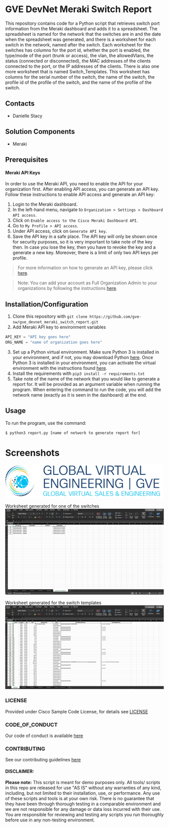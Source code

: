 # GVE DevNet Meraki Switch Report
This repository contains code for a Python script that retrieves switch port information from the Meraki dashboard and adds it to a spreadsheet. The spreadsheet is named for the network that the switches are in and the date when the spreadsheet was generated, and there is a worksheet for each switch in the network, named after the switch. Each worksheet for the switches has columns for the port id, whether the port is enabled, the type/mode of the port (trunk or access), the vlan, the allowedVlans, the status (connected or disconnected), the MAC addresses of the clients connected to the port, or the IP addresses of the clients. There is also one more worksheet that is named Switch_Templates. This worksheet has columns for the serial number of the switch, the name of the switch, the profile id of the profile of the switch, and the name of the profile of the switch.

## Contacts
* Danielle Stacy

## Solution Components
* Meraki

## Prerequisites
#### Meraki API Keys
In order to use the Meraki API, you need to enable the API for your organization first. After enabling API access, you can generate an API key. Follow these instructions to enable API access and generate an API key:
1. Login to the Meraki dashboard.
2. In the left-hand menu, navigate to `Organization > Settings > Dashboard API access`.
3. Click on `Enable access to the Cisco Meraki Dashboard API`.
4. Go to `My Profile > API access`.
5. Under API access, click on `Generate API key`.
6. Save the API key in a safe place. The API key will only be shown once for security purposes, so it is very important to take note of the key then. In case you lose the key, then you have to revoke the key and a generate a new key. Moreover, there is a limit of only two API keys per profile.

> For more information on how to generate an API key, please click [here](https://developer.cisco.com/meraki/api-v1/#!authorization/authorization). 

> Note: You can add your account as Full Organization Admin to your organizations by following the instructions [here](https://documentation.meraki.com/General_Administration/Managing_Dashboard_Access/Managing_Dashboard_Administrators_and_Permissions).

## Installation/Configuration
1. Clone this repository with `git clone https://github.com/gve-sw/gve_devnet_meraki_switch_report.git`
2. Add Meraki API key to environment variables 
```python
API_KEY = "API key goes here"
ORG_NAME = "name of organization goes here"
```
3. Set up a Python virtual environment. Make sure Python 3 is installed in your environment, and if not, you may download Python [here](https://www.python.org/downloads/). Once Python 3 is installed in your environment, you can activate the virtual environment with the instructions found [here](https://docs.python.org/3/tutorial/venv.html).
4. Install the requirements with `pip3 install -r requirements.txt`
5. Take note of the name of the network that you would like to generate a report for. It will be provided as an argument variable when running the program. When entering the command to run the code, you will add the network name (exactly as it is seen in the dashboard) at the end.

## Usage
To run the program, use the command:
```
$ python3 report.py [name of network to generate report for]
```

# Screenshots

![/IMAGES/0image.png](/IMAGES/0image.png)

Worksheet generated for one of the switches
![/IMAGES/switch_template_ws.png](/IMAGES/switch_template_ws.png)

Worksheet generated for the switch templates
![/IMAGES/switch_ws.png](/IMAGES/switchport_ws.png)

### LICENSE

Provided under Cisco Sample Code License, for details see [LICENSE](LICENSE.md)

### CODE_OF_CONDUCT

Our code of conduct is available [here](CODE_OF_CONDUCT.md)

### CONTRIBUTING

See our contributing guidelines [here](CONTRIBUTING.md)

#### DISCLAIMER:
<b>Please note:</b> This script is meant for demo purposes only. All tools/ scripts in this repo are released for use "AS IS" without any warranties of any kind, including, but not limited to their installation, use, or performance. Any use of these scripts and tools is at your own risk. There is no guarantee that they have been through thorough testing in a comparable environment and we are not responsible for any damage or data loss incurred with their use.
You are responsible for reviewing and testing any scripts you run thoroughly before use in any non-testing environment.
